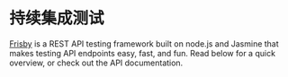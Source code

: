 # 持续集成测试

[Frisby](http://frisbyjs.com/) is a REST API testing framework built on node.js and Jasmine that makes
testing API endpoints easy, fast, and fun. Read below for a quick overview, or
check out the API documentation.
